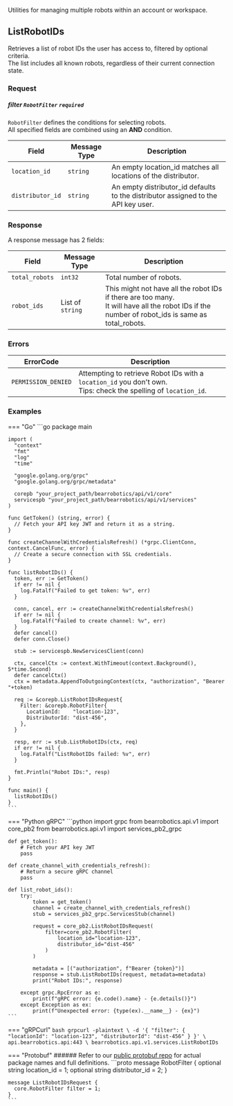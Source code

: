 Utilities for managing multiple robots within an account or workspace.

## ListRobotIDs 
Retrieves a list of robot IDs the user has access to, filtered by optional criteria. <br />
The list includes all known robots, regardless of their current connection state. <br />

### Request
##### filter `RobotFilter` `required`
`RobotFilter` defines the conditions for selecting robots. <br/>
All specified fields are combined using an **AND** condition. 


| Field | Message Type | Description |
|------|------|-------------|
|`location_id`| `string`|     An empty location_id matches all locations of the distributor.  |
|`distributor_id`|`string` |  An empty distributor_id defaults to the distributor assigned to the API key user. |


### Response
A response message has 2 fields: <br/>

| Field | Message Type | Description |
|------|------|-------------|
|`total_robots`| `int32`| Total number of robots. |
|`robot_ids`| List of `string` | This might not have all the robot IDs if there are too many.<br /> It will have all the robot IDs if the number of robot_ids is same as total_robots. |


### Errors
| ErrorCode  | Description |
|------------|-------------|
| `PERMISSION_DENIED` | Attempting to retrieve Robot IDs with a `location_id` you don't own. <br /> Tips: check the spelling of `location_id`.|

### Examples
=== "Go"
    ```go
    package main

    import (
      "context"
      "fmt"
      "log"
      "time"

      "google.golang.org/grpc"
      "google.golang.org/grpc/metadata"

      corepb "your_project_path/bearrobotics/api/v1/core"
      servicespb "your_project_path/bearrobotics/api/v1/services"
    )

    func GetToken() (string, error) {
      // Fetch your API key JWT and return it as a string.
    }

    func createChannelWithCredentialsRefresh() (*grpc.ClientConn, context.CancelFunc, error) {
      // Create a secure connection with SSL credentials.
    }

    func listRobotIDs() {
      token, err := GetToken()
      if err != nil {
        log.Fatalf("Failed to get token: %v", err)
      }

      conn, cancel, err := createChannelWithCredentialsRefresh()
      if err != nil {
        log.Fatalf("Failed to create channel: %v", err)
      }
      defer cancel()
      defer conn.Close()

      stub := servicespb.NewServicesClient(conn)

      ctx, cancelCtx := context.WithTimeout(context.Background(), 5*time.Second)
      defer cancelCtx()
      ctx = metadata.AppendToOutgoingContext(ctx, "authorization", "Bearer "+token)

      req := &corepb.ListRobotIDsRequest{
        Filter: &corepb.RobotFilter{
          LocationId:    "location-123",
          DistributorId: "dist-456",
        },
      }

      resp, err := stub.ListRobotIDs(ctx, req)
      if err != nil {
        log.Fatalf("ListRobotIDs failed: %v", err)
      }

      fmt.Println("Robot IDs:", resp)
    }

    func main() {
      listRobotIDs()
    }
    ```

=== "Python gRPC"
    ```python
    import grpc
    from bearrobotics.api.v1 import core_pb2
    from bearrobotics.api.v1 import services_pb2_grpc

    def get_token():
        # Fetch your API key JWT
        pass

    def create_channel_with_credentials_refresh():
        # Return a secure gRPC channel
        pass

    def list_robot_ids():
        try:
            token = get_token()
            channel = create_channel_with_credentials_refresh()
            stub = services_pb2_grpc.ServicesStub(channel)

            request = core_pb2.ListRobotIDsRequest(
                filter=core_pb2.RobotFilter(
                    location_id="location-123",
                    distributor_id="dist-456"
                )
            )

            metadata = [("authorization", f"Bearer {token}")]
            response = stub.ListRobotIDs(request, metadata=metadata)
            print("Robot IDs:", response)

        except grpc.RpcError as e:
            print(f"gRPC error: {e.code().name} - {e.details()}")
        except Exception as ex:
            print(f"Unexpected error: {type(ex).__name__} - {ex}")
    ```

=== "gRPCurl"
    ```bash
    grpcurl -plaintext \
      -d '{
        "filter": {
          "locationId": "location-123",
          "distributorId": "dist-456"
        }
      }' \
      api.bearrobotics.api:443 \
      bearrobotics.api.v1.services.ListRobotIDs
    ```

=== "Protobuf"
    ###### Refer to our [public protobuf repo](https://github.com/bearrobotics/public-protos) for actual package names and full definitions.
    ```proto
    message RobotFilter {
      optional string location_id = 1;
      optional string distributor_id = 2;
    }

    message ListRobotIDsRequest {
      core.RobotFilter filter = 1;
    }
    ```
